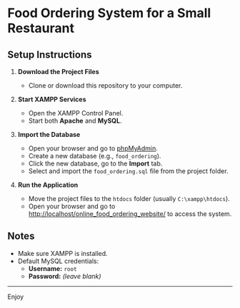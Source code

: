 # Food Ordering System for a Small Restaurant

## Setup Instructions

1. **Download the Project Files**
   - Clone or download this repository to your computer.

2. **Start XAMPP Services**
   - Open the XAMPP Control Panel.
   - Start both **Apache** and **MySQL**.

3. **Import the Database**
   - Open your browser and go to [phpMyAdmin](http://localhost/phpmyadmin).
   - Create a new database (e.g., `food_ordering`).
   - Click the new database, go to the **Import** tab.
   - Select and import the `food_ordering.sql` file from the project folder.

4. **Run the Application**
   - Move the project files to the `htdocs` folder (usually `C:\xampp\htdocs`).
   - Open your browser and go to [http://localhost/online_food_ordering_website/](http://localhost/online_food_ordering_website/) to access the system.

## Notes

- Make sure XAMPP is installed.
- Default MySQL credentials:
  - **Username:** `root`
  - **Password:** *(leave blank)*

---

Enjoy

